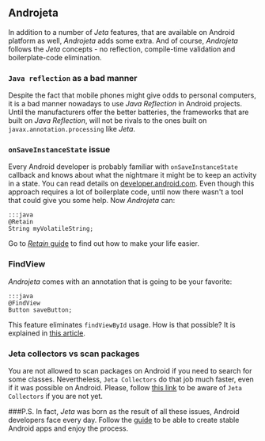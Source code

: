 <div class="page-header">
    <h2>Androjeta</h2>
</div>

In addition to a number of *Jeta* features, that are available on Android platform as well, *Androjeta* adds some extra. And of course, *Androjeta* follows the *Jeta* concepts - no reflection, compile-time validation and boilerplate-code elimination.

### `Java reflection` as a bad manner

Despite the fact that mobile phones might give odds to personal computers, it is a bad manner nowadays to use *Java Reflection* in Android projects. Until the manufacturers offer the better batteries, the frameworks that are built on *Java Reflection*, will not be rivals to the ones built on `javax.annotation.processing` like *Jeta*.


### `onSaveInstanceState` issue

Every Android developer is probably familiar with `onSaveInstanceState` callback and knows about what the nightmare it might be to keep an activity in a state. You can read details on [developer.android.com](http://developer.android.com/training/basics/activity-lifecycle/recreating.html). Even though this approach requires a lot of boilerplate code, until now there wasn't a tool that could give you some help. Now *Androjeta* can:

    :::java
    @Retain
    String myVolatileString;

Go to [*Retain* guide](/guide/androjeta/retain.html) to find out how to make your life easier.

### FindView

*Androjeta* comes with an annotation that is going to be your favorite:

    :::java
    @FindView
    Button saveButton;

This feature eliminates `findViewById` usage. How is that possible? It is explained in [this article](/guide/androjeta/findviews.html).


### Jeta collectors vs scan packages

You are not allowed to scan packages on Android if you need to search for some classes. Nevertheless, `Jeta Collectors` do that job much faster, even if it was possible on Android. Please, follow [this link](/guide/collector.html) to be aware of `Jeta Collectors` if you are not yet.


###P.S.
In fact, *Jeta* was born as the result of all these issues, Android developers face every day. Follow the [guide](/guide.html) to be able to create stable Android apps and enjoy the process.
